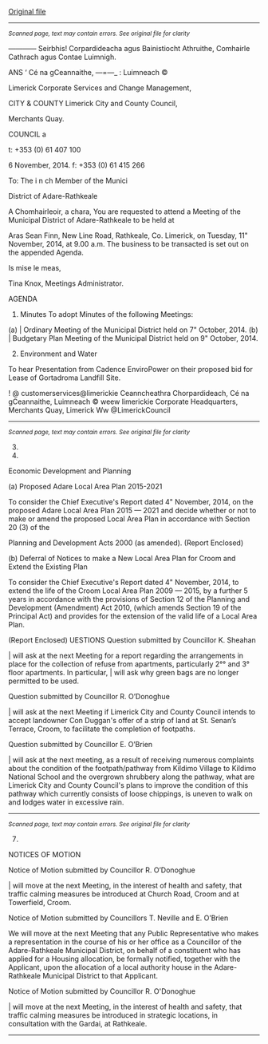 [Original file](https://www.limerick.ie/sites/default/files/media/documents/2017-07/agenda_-_meeting_of_municipal_district_of_adare-rathkeale_-_11th_november_2014.pdf)

---
*<small>Scanned page, text may contain errors. See original file for clarity</small>*  

_———_— Seirbhis! Corpardideacha agus Bainistiocht Athruithe,
Comhairle Cathrach agus Contae Luimnigh.

ANS ‘ Cé na gCeannaithe,
—=—_ : Luimneach ©

Limerick Corporate Services and Change Management,

CITY & COUNTY Limerick City and County Council,

Merchants Quay.

COUNCIL a

t: +353 (0) 61 407 100

6 November, 2014. f: +353 (0) 61 415 266

To: The i n ch Member of the Munici

District of Adare-Rathkeale

A Chomhairleoir, a chara,
You are requested to attend a Meeting of the Municipal District of Adare-Rathkeale to be held at

Aras Sean Finn, New Line Road, Rathkeale, Co. Limerick, on Tuesday, 11" November, 2014,
at 9.00 a.m. The business to be transacted is set out on the appended Agenda.

Is mise le meas,

Tina Knox,
Meetings Administrator.

AGENDA
1. Minutes
To adopt Minutes of the following Meetings:

(a) | Ordinary Meeting of the Municipal District held on 7" October, 2014.
(b) | Budgetary Plan Meeting of the Municipal District held on 9" October, 2014.

2. Environment and Water

To hear Presentation from Cadence EnviroPower on their proposed bid for Lease of
Gortadroma Landfill Site.

! @ customerservices@limerickie
Ceanncheathra Chorpardideach, Cé na gCeannaithe, Luimneach © weew limerickie
Corporate Headquarters, Merchants Quay, Limerick Ww @LimerickCouncil


---
*<small>Scanned page, text may contain errors. See original file for clarity</small>*  

3.

4.

Economic Development and Planning

(a) Proposed Adare Local Area Plan 2015-2021

To consider the Chief Executive's Report dated 4" November, 2014, on the
proposed Adare Local Area Plan 2015 — 2021 and decide whether or not to make
or amend the proposed Local Area Plan in accordance with Section 20 (3) of the

Planning and Development Acts 2000 (as amended).
(Report Enclosed)

(b) Deferral of Notices to make a New Local Area Plan for Croom and
Extend the Existing Plan

To consider the Chief Executive's Report dated 4" November, 2014, to extend the
life of the Croom Local Area Plan 2009 — 2015, by a further 5 years in accordance
with the provisions of Section 12 of the Planning and Development (Amendment)
Act 2010, (which amends Section 19 of the Principal Act) and provides for the
extension of the valid life of a Local Area Plan.

(Report Enclosed)
UESTIONS
Question submitted by Councillor K. Sheahan

| will ask at the next Meeting for a report regarding the arrangements in place for the
collection of refuse from apartments, particularly 2°° and 3° floor apartments. In
particular, | will ask why green bags are no longer permitted to be used.

Question submitted by Councillor R. O’Donoghue

| will ask at the next Meeting if Limerick City and County Council intends to accept
landowner Con Duggan's offer of a strip of land at St. Senan’s Terrace, Croom, to
facilitate the completion of footpaths.

Question submitted by Councillor E. O’Brien

| will ask at the next meeting, as a result of receiving numerous complaints about the
condition of the footpath/pathway from Kildimo Village to Kildimo National School and the
overgrown shrubbery along the pathway, what are Limerick City and County Council's
plans to improve the condition of this pathway which currently consists of loose
chippings, is uneven to walk on and lodges water in excessive rain.


---
*<small>Scanned page, text may contain errors. See original file for clarity</small>*  

7.

NOTICES OF MOTION

Notice of Motion submitted by Councillor R. O’Donoghue

| will move at the next Meeting, in the interest of health and safety, that traffic calming
measures be introduced at Church Road, Croom and at Towerfield, Croom.

Notice of Motion submitted by Councillors T. Neville and E. O’Brien

We will move at the next Meeting that any Public Representative who makes a
representation in the course of his or her office as a Councillor of the Adare-Rathkeale
Municipal District, on behalf of a constituent who has applied for a Housing allocation, be
formally notified, together with the Applicant, upon the allocation of a local authority
house in the Adare-Rathkeale Municipal District to that Applicant.

Notice of Motion submitted by Councillor R. O'Donoghue

| will move at the next Meeting, in the interest of health and safety, that traffic calming
measures be introduced in strategic locations, in consultation with the Gardai, at
Rathkeale.


---
